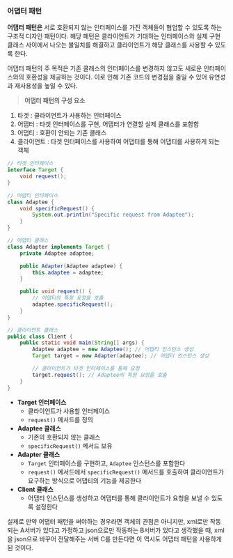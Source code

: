 ### 어댑터 패턴

**어댑터 패턴은** 서로 호환되지 않는 인터페이스를 가진 객체들이 협업할 수 있도록 하는 구조적 디자인 패턴이다. 해당 패턴은 클라이언트가 기대하는 인터페이스와 실제 구현 클래스 사이에서 나오는 불일치를 해결하고 클라이언트가 해당 클래스를 사용할 수 있도록 한다.

어댑터 패턴의 주 목적은 기존 클래스의 인터페이스를 변경하지 않고도 새로운 인터페이스와의 호환성을 제공하는 것이다. 이로 인해 기존 코드의 변경점을 줄일 수 있어 유연성과 재사용성을 높일 수 있다.

> **어댑터 패턴의 구성 요소**

1. 타겟 : 클라이언트가 사용하는 인터페이스
2. 어댑터 : 타겟 인터페이스를 구현, 어댑터가 연결할 실제 클래스를 포함함
3. 어댑티 : 호환이 안되는 기존 클래스
4. 클라이언트 : 타겟 인터페이스를 사용하여 어댑터를 통해 어댑티를 사용하게 되는 객체
   >

```java
// 타겟 인터페이스
interface Target {
    void request();
}

// 어댑티 인터페이스
class Adaptee {
    void specificRequest() {
        System.out.println("Specific request from Adaptee");
    }
}

// 어댑터 클래스
class Adapter implements Target {
    private Adaptee adaptee;

    public Adapter(Adaptee adaptee) {
        this.adaptee = adaptee;
    }

    public void request() {
        // 어댑티의 특정 요청을 호출
        adaptee.specificRequest();
    }
}

// 클라이언트 클래스
public class Client {
    public static void main(String[] args) {
        Adaptee adaptee = new Adaptee(); // 어댑티 인스턴스 생성
        Target target = new Adapter(adaptee); // 어댑터 인스턴스 생성

        // 클라이언트가 타겟 인터페이스를 통해 요청
        target.request(); // Adaptee의 특정 요청을 호출
    }
}
```

- **Target 인터페이스**
  - 클라이언트가 사용할 인터페이스
  - `request()` 메서드를 정의
- **Adaptee 클래스**
  - 기존의 호환되지 않는 클래스
  - `specificRequest()` 메서드 보유
- **Adapter 클래스**
  - `Target` 인터페이스를 구현하고, `Adaptee` 인스턴스를 포함한다
  - `request()` 메서드에서 `specificRequest()` 메서드를 호출하여 클라이언트가 요구하는 방식으로 어댑티의 기능을 제공한다
- **Client 클래스**
  - 어댑티 인스턴스를 생성하고 어댑터를 통해 클라이언트가 요청을 보낼 수 있도록 설정한다

실제로 만약 어댑터 패턴을 써야하는 경우라면 객체의 관점은 아니지만, xml로만 작동되는 A서버가 있다고 가정하고 json으로만 작동하는 B서버가 있다고 생각했을 때, xml을 json으로 바꾸어 전달해주는 서버 C를 만든다면 이 역시도 어댑터 패턴을 사용하게 된 것이다.
